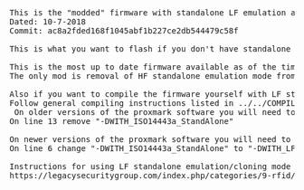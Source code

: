 <pre>
This is the "modded" firmware with standalone LF emulation and standalone cloning enabled.
Dated: 10-7-2018
Commit: ac8a2fded168f1045abf1b227ce2db544479c58f

This is what you want to flash if you don't have standalone LF emulation.

This is the most up to date firmware available as of the time of this posting.
The only mod is removal of HF standalone emulation mode from the makefile thus enabling LF mode.

Also if you want to compile the firmware yourself with LF standalone emulation mode enabled:
Follow general compiling instructions listed in ../../COMPILING-INSTRUCTIONS-KALI-2016.MD plus modify the makefile
 On older versions of the proxmark software you will need to odify /armsrc/Makefile
On line 13 remove "-DWITH_ISO14443a_StandAlone"

On newer versions of the proxmark software you will need to modify /common/Makefile_Enabled_Options.common 
On line 6 change "-DWITH_ISO14443a_StandAlone" to "-DWITH_LF_StandAlone"

Instructions for using LF standalone emulation/cloning mode on the elechouse RDV2 and standard version of the proxmark3 can be found at:
https://legacysecuritygroup.com/index.php/categories/9-rfid/7-proxmark-3-emulating-hid-tags-in-standalone-mode
</pre>
